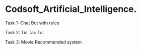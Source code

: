 # Codsoft_Artificial_Intelligence.
Task 1: Chat Bot with rules

Task 2: Tic Tac Toi

Task 3: Movie Recommended system
